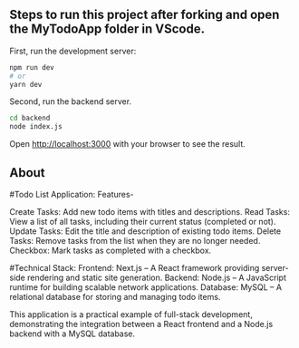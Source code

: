 ## Steps to run this project after forking and open the MyTodoApp folder in VScode.

First, run the development server:

```bash
npm run dev
# or
yarn dev
```
Second, run the backend server.
```bash
cd backend
node index.js
```
Open [http://localhost:3000](http://localhost:3000) with your browser to see the result.


## About

#Todo List Application: Features-

Create Tasks: Add new todo items with titles and descriptions.
Read Tasks: View a list of all tasks, including their current status (completed or not).
Update Tasks: Edit the title and description of existing todo items.
Delete Tasks: Remove tasks from the list when they are no longer needed.
Checkbox: Mark tasks as completed with a checkbox.

#Technical Stack:
Frontend: Next.js – A React framework providing server-side rendering and static site generation.
Backend: Node.js – A JavaScript runtime for building scalable network applications.
Database: MySQL – A relational database for storing and managing todo items.

This application is a practical example of full-stack development, demonstrating the integration between a React frontend and a Node.js backend with a MySQL database.
